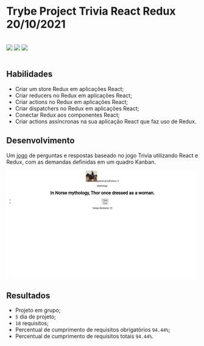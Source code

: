 # Trybe Project Trivia React Redux 20/10/2021
<br>
<div style="display: inline_block">
  <img src="https://img.shields.io/badge/react-61DAFB?style=for-the-badge&logo=react&logoColor=fff&logoWidth=20"/>
   <img src="https://img.shields.io/badge/react router-CA4245?style=for-the-badge&logo=reactrouter&logoColor=fff&logoWidth=20"/>
  <img src="https://img.shields.io/badge/redux-764ABC?style=for-the-badge&logo=redux&logoColor=fff&logoWidth=20"/>
</div>
<br>

## Habilidades

- Criar um store Redux em aplicações React;
- Criar reducers no Redux em aplicações React;
- Criar actions no Redux em aplicações React;
- Criar dispatchers no Redux em aplicações React;
- Conectar Redux aos componentes React;
- Criar actions assíncronas na sua aplicação React que faz uso de Redux.

## Desenvolvimento
Um [jogo](https://weltonthomasferreira.github.io/trybe-project-trivia-react-redux/#/) de perguntas e respostas baseado no jogo Trivia utilizando React e Redux, com as demandas definidas em um quadro Kanban. 

![Imagem do site desenvolvido](./readme/images/trivia-site.png "Site")

## Resultados

- Projeto em grupo;
- `5` dia de projeto;
- `18` requisitos;
- Percentual de cumprimento de requisitos obrigatórios `94.44%`;
- Percentual de cumprimento de requisitos totais `94.44%`.
